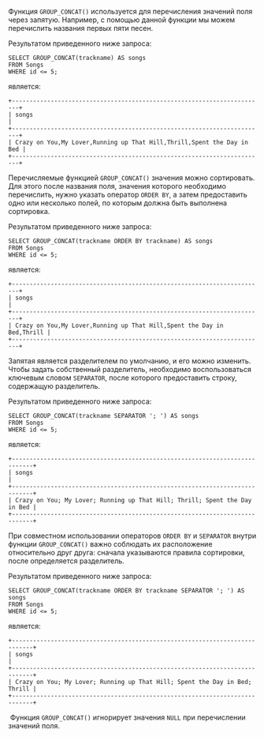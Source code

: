 Функция `GROUP_CONCAT()` используется для перечисления значений поля через запятую. Например, с помощью данной функции мы можем перечислить названия первых пяти песен.

Результатом приведенного ниже запроса:

```
SELECT GROUP_CONCAT(trackname) AS songs
FROM Songs
WHERE id <= 5;
```

является:

```no-highlight
+------------------------------------------------------------------------+
| songs                                                                  |
+------------------------------------------------------------------------+
| Crazy on You,My Lover,Running up That Hill,Thrill,Spent the Day in Bed |
+------------------------------------------------------------------------+
```

Перечисляемые функцией `GROUP_CONCAT()` значения можно сортировать. Для этого после названия поля, значения которого необходимо перечислить, нужно указать оператор `ORDER BY`, а затем предоставить одно или несколько полей, по которым должна быть выполнена сортировка.

Результатом приведенного ниже запроса:

```
SELECT GROUP_CONCAT(trackname ORDER BY trackname) AS songs
FROM Songs
WHERE id <= 5;
```

является:

```no-highlight
+------------------------------------------------------------------------+
| songs                                                                  |
+------------------------------------------------------------------------+
| Crazy on You,My Lover,Running up That Hill,Spent the Day in Bed,Thrill |
+------------------------------------------------------------------------+
```

Запятая является разделителем по умолчанию, и его можно изменить. Чтобы задать собственный разделитель, необходимо воспользоваться ключевым словом `SEPARATOR`, после которого предоставить строку, содержащую разделитель.

Результатом приведенного ниже запроса:

```
SELECT GROUP_CONCAT(trackname SEPARATOR '; ') AS songs
FROM Songs
WHERE id <= 5;
```

является:

```no-highlight
+----------------------------------------------------------------------------+
| songs                                                                      |
+----------------------------------------------------------------------------+
| Crazy on You; My Lover; Running up That Hill; Thrill; Spent the Day in Bed |
+----------------------------------------------------------------------------+
```

При совместном использовании операторов `ORDER BY` и `SEPARATOR` внутри функции `GROUP_CONCAT()` важно соблюдать их расположение относительно друг друга: сначала указываются правила сортировки, после определяется разделитель.

Результатом приведенного ниже запроса:

```
SELECT GROUP_CONCAT(trackname ORDER BY trackname SEPARATOR '; ') AS songs
FROM Songs
WHERE id <= 5;
```

является:

```no-highlight
+----------------------------------------------------------------------------+
| songs                                                                      |
+----------------------------------------------------------------------------+
| Crazy on You; My Lover; Running up That Hill; Spent the Day in Bed; Thrill |
+----------------------------------------------------------------------------+
```

 Функция `GROUP_CONCAT()` игнорирует значения `NULL` при перечислении значений поля.
